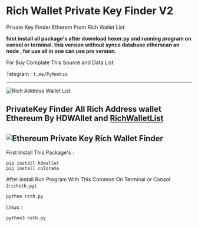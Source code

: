 # Rich Wallet Private Key Finder V2

Private Key Finder Etherem From Rich Wallet List 

**first install all package's after download hexer.py and running program on consol or terminal.
this version without synce database etherscan an node , for use all in one can use pro version.**

For Buy Complate This Source and Data List 

Telegram : `t.me/PyMmdrza`

----

![Rich Address Wallet List](https://raw.githubusercontent.com/Pymmdrza/Rich-Address-Wallet/main/richwallet1.png)

PrivateKey Finder All Rich Address wallet Ethereum By HDWAllet and [RichWalletList](https://github.com/Pymmdrza/Rich-Address-Wallet)
---
![Ethereum Private Key Rich Wallet Finder](https://github.com/Pymmdrza/RichWalletPrivateKeyFinder2/raw/mainx/RETH_Mmdrza.gif)
---
First Install This Package's :
```
pip install hdwallet
pip install colorama
```

After install Run Program With This Common On Terminal or Consol (`richeth.py`)
```
python reth.py
```
Linux :
```
python3 reth.py
```
